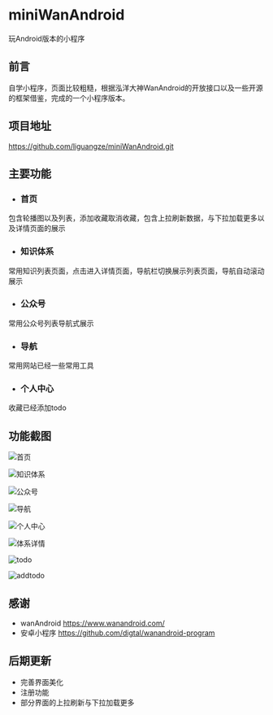 # miniWanAndroid
玩Android版本的小程序

## 前言
自学小程序，页面比较粗糙，根据泓洋大神WanAndroid的开放接口以及一些开源的框架借鉴，完成的一个小程序版本。

## 项目地址
https://github.com/liguangze/miniWanAndroid.git

## 主要功能
- ### 首页
包含轮播图以及列表，添加收藏取消收藏，包含上拉刷新数据，与下拉加载更多以及详情页面的展示

- ### 知识体系
常用知识列表页面，点击进入详情页面，导航栏切换展示列表页面，导航自动滚动展示

- ### 公众号
常用公众号列表导航式展示

- ### 导航
常用网站已经一些常用工具

- ### 个人中心
收藏已经添加todo



## 功能截图





![首页](./images/06031.png)


![知识体系](./images/06032.png)


![公众号](./images/06033.png)


![导航](./images/06034.png)


![个人中心](./images/06035.png)


![体系详情](./images/06036.png)

![todo](./images/06037.png)

![addtodo](./images/06038.png)



## 感谢

- wanAndroid  https://www.wanandroid.com/
- 安卓小程序   https://github.com/digtal/wanandroid-program


## 后期更新

- 完善界面美化
- 注册功能
- 部分界面的上拉刷新与下拉加载更多






